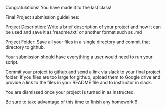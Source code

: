 Congratulations! You have made it to the last class!

Final Project submission guidelines:

Project Description: Write a brief description of your project and how it can be used and save it as 'readme.txt' or another format such as .md

Project Folder: Save all your files in a single directory and commit that directory to github.

Your submission should have everything a user would need to run your script.

Commit your project to github and send a link via slack to your final project folder. If you files are too large for github, upload them to Google drive and provide a link to the files in your README file and to instructor in slack.

You are dismissed once your project is turned in as instructed.

Be sure to take advantage of this time to finish any homework!!!
